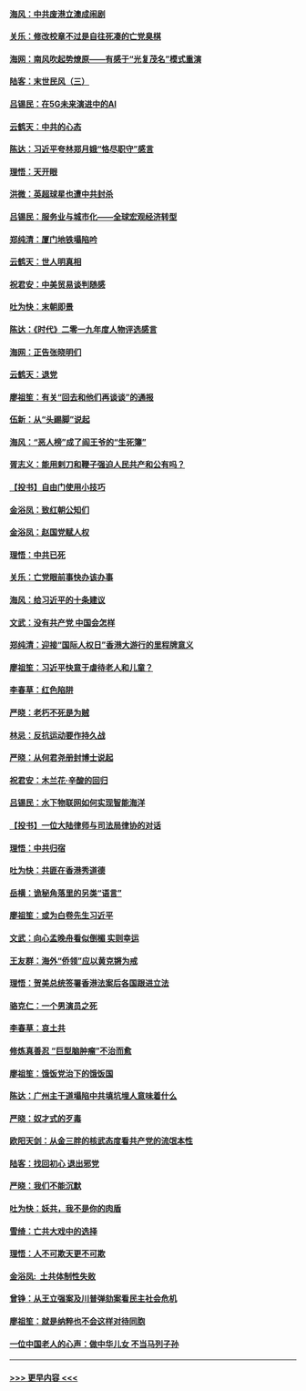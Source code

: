#### [海风：中共废港立澳成闹剧](../pages/nsc993/n11735857.md?t=12211533) 
#### [关乐：修改校章不过是自往死凑的亡党臭棋](../pages/nsc993/n11735097.md?t=12211533) 
#### [海网：南风吹起势燎原——有感于“光复茂名”模式重演](../pages/nsc993/n11732308.md?t=12211533) 
#### [陆客：末世民风（三）](../pages/nsc993/n11732211.md?t=12211533) 
#### [吕锡民：在5G未来演进中的AI](../pages/nsc993/n11730010.md?t=12211533) 
#### [云鹤天：中共的心态](../pages/nsc993/n11729906.md?t=12211533) 
#### [陈达：习近平夸林郑月娥“恪尽职守”感言](../pages/nsc993/n11729881.md?t=12211533) 
#### [理悟：天开眼](../pages/nsc993/n11729699.md?t=12211533) 
#### [洪微：英超球星也遭中共封杀](../pages/nsc993/n11727243.md?t=12211533) 
#### [吕锡民：服务业与城市化——全球宏观经济转型](../pages/nsc993/n11725845.md?t=12211533) 
#### [郑纯清：厦门地铁塌陷吟](../pages/nsc993/n11725813.md?t=12211533) 
#### [云鹤天：世人明真相](../pages/nsc993/n11725621.md?t=12211533) 
#### [祝君安：中美贸易谈判随感](../pages/nsc993/n11725609.md?t=12211533) 
#### [吐为快：末朝即景](../pages/nsc993/n11723365.md?t=12211533) 
#### [陈达：《时代》二零一九年度人物评选感言](../pages/nsc993/n11723337.md?t=12211533) 
#### [海网：正告张晓明们](../pages/nsc993/n11723228.md?t=12211533) 
#### [云鹤天：退党](../pages/nsc993/n11723056.md?t=12211533) 
#### [廖祖笙：有关“回去和他们再谈谈”的通报](../pages/nsc993/n11722442.md?t=12211533) 
#### [伍新：从“头踢脚”说起](../pages/nsc993/n11722429.md?t=12211533) 
#### [海风：“恶人榜”成了阎王爷的“生死簿”](../pages/nsc993/n11722272.md?t=12211533) 
#### [胥志义：能用剌刀和鞭子强迫人民共产和公有吗？](../pages/nsc993/n11720569.md?t=12211533) 
#### [【投书】自由门使用小技巧](../pages/nsc993/n11720180.md?t=12211533) 
#### [金浴凤：致红朝公知们](../pages/nsc993/n11720563.md?t=12211533) 
#### [金浴凤：赵国党赋人权](../pages/nsc993/n11720533.md?t=12211533) 
#### [理悟：中共已死](../pages/nsc993/n11720233.md?t=12211533) 
#### [关乐：亡党眼前事快办该办事](../pages/nsc993/n11719160.md?t=12211533) 
#### [海风：给习近平的十条建议](../pages/nsc993/n11717616.md?t=12211533) 
#### [文武：没有共产党 中国会怎样](../pages/nsc993/n11717584.md?t=12211533) 
#### [郑纯清：迎接“国际人权日”香港大游行的里程牌意义](../pages/nsc993/n11717417.md?t=12211533) 
#### [廖祖笙：习近平快意于虐待老人和儿童？](../pages/nsc993/n11715313.md?t=12211533) 
#### [李春草：红色陷阱](../pages/nsc993/n11715029.md?t=12211533) 
#### [严晓：老朽不死是为贼](../pages/nsc993/n11712910.md?t=12211533) 
#### [林忌：反抗运动要作持久战](../pages/nsc993/n11712623.md?t=12211533) 
#### [严晓：从何君尧册封博士说起](../pages/nsc993/n11712465.md?t=12211533) 
#### [祝君安：木兰花·辛酸的回归](../pages/nsc993/n11712381.md?t=12211533) 
#### [吕锡民：水下物联网如何实现智能海洋](../pages/nsc993/n11711158.md?t=12211533) 
#### [【投书】一位大陆律师与司法局律协的对话](../pages/nsc993/n11709675.md?t=12211533) 
#### [理悟：中共归宿](../pages/nsc993/n11710059.md?t=12211533) 
#### [吐为快：共匪在香港秀道德](../pages/nsc993/n11709979.md?t=12211533) 
#### [岳横：诡秘角落里的另类“语言”](../pages/nsc993/n11709792.md?t=12211533) 
#### [廖祖笙：或为白卷先生习近平](../pages/nsc993/n11708330.md?t=12211533) 
#### [文武：向心孟晚舟看似倒楣 实则幸运](../pages/nsc993/n11708236.md?t=12211533) 
#### [王友群：海外“侨领”应以黄克锵为戒](../pages/nsc993/n11706176.md?t=12211533) 
#### [理悟：贺美总统签署香港法案后各国跟进立法](../pages/nsc993/n11706853.md?t=12211533) 
#### [骆克仁：一个男演员之死](../pages/nsc993/n11706677.md?t=12211533) 
#### [李春草：哀土共](../pages/nsc993/n11706255.md?t=12211533) 
#### [修炼真善忍 “巨型脑肿瘤”不治而愈](../pages/nsc993/n11705340.md?t=12211533) 
#### [廖祖笙：饿饭党治下的饿饭国](../pages/nsc993/n11705085.md?t=12211533) 
#### [陈达：广州主干道塌陷中共填坑埋人意味着什么](../pages/nsc993/n11705046.md?t=12211533) 
#### [严晓：奴才式的歹毒](../pages/nsc993/n11704826.md?t=12211533) 
#### [欧阳天剑：从金三胖的核武态度看共产党的流氓本性](../pages/nsc993/n11702238.md?t=12211533) 
#### [陆客：找回初心 退出邪党](../pages/nsc993/n11702213.md?t=12211533) 
#### [严晓：我们不能沉默](../pages/nsc993/n11702110.md?t=12211533) 
#### [吐为快：妖共，我不是你的肉盾](../pages/nsc993/n11701366.md?t=12211533) 
#### [雪绮：亡共大戏中的选择](../pages/nsc993/n11699922.md?t=12211533) 
#### [理悟：人不可欺天更不可欺](../pages/nsc993/n11699657.md?t=12211533) 
#### [金浴凤:  土共体制性失败](../pages/nsc993/n11699361.md?t=12211533) 
#### [曾铮：从王立强案及川普弹劾案看民主社会危机](../pages/nsc993/n11699318.md?t=12211533) 
#### [廖祖笙：就是纳粹也不会这样对待同胞](../pages/nsc993/n11697658.md?t=12211533) 
#### [一位中国老人的心声：做中华儿女 不当马列子孙](../pages/nsc993/n11697525.md?t=12211533) 

----
#### [ >>> 更早内容 <<< ](../indexes/nsc993-earlier.md)
